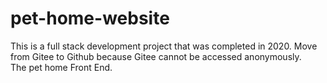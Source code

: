 # pet-home-website
This is a full stack development project that was completed in 2020. 
Move from Gitee to Github because Gitee cannot be accessed anonymously.  
The pet home Front End.
